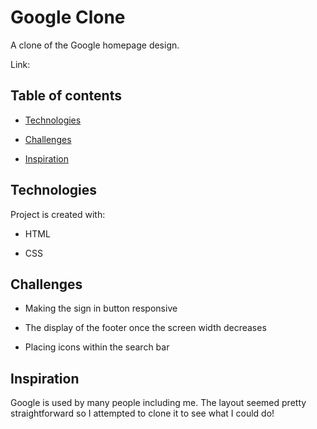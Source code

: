 # Google Clone

A clone of the Google homepage design.




Link: 




## Table of contents




-  [Technologies](#technologies)

-  [Challenges](#challenges)

-  [Inspiration](#inspiration)



## Technologies




Project is created with:


-  HTML

-  CSS

## Challenges




-  Making the sign in button responsive

-  The display of the footer once the screen width decreases

-  Placing icons within the search bar



## Inspiration

Google is used by many people including me. The layout seemed pretty straightforward so I attempted to clone it to see what I could do!
